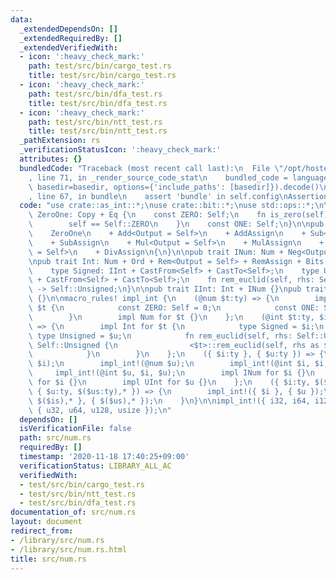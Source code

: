 ```yaml
---
data:
  _extendedDependsOn: []
  _extendedRequiredBy: []
  _extendedVerifiedWith:
  - icon: ':heavy_check_mark:'
    path: test/src/bin/cargo_test.rs
    title: test/src/bin/cargo_test.rs
  - icon: ':heavy_check_mark:'
    path: test/src/bin/dfa_test.rs
    title: test/src/bin/dfa_test.rs
  - icon: ':heavy_check_mark:'
    path: test/src/bin/ntt_test.rs
    title: test/src/bin/ntt_test.rs
  _pathExtension: rs
  _verificationStatusIcon: ':heavy_check_mark:'
  attributes: {}
  bundledCode: "Traceback (most recent call last):\n  File \"/opt/hostedtoolcache/Python/3.9.0/x64/lib/python3.9/site-packages/onlinejudge_verify/documentation/build.py\"\
    , line 71, in _render_source_code_stat\n    bundled_code = language.bundle(stat.path,\
    \ basedir=basedir, options={'include_paths': [basedir]}).decode()\n  File \"/opt/hostedtoolcache/Python/3.9.0/x64/lib/python3.9/site-packages/onlinejudge_verify/languages/user_defined.py\"\
    , line 67, in bundle\n    assert 'bundle' in self.config\nAssertionError\n"
  code: "use crate::as_int::*;\nuse crate::bit::*;\nuse std::ops::*;\n\npub trait\
    \ ZeroOne: Copy + Eq {\n    const ZERO: Self;\n    fn is_zero(self) -> bool {\n\
    \        self == Self::ZERO\n    }\n    const ONE: Self;\n}\n\npub trait Num:\n\
    \    ZeroOne\n    + Add<Output = Self>\n    + AddAssign\n    + Sub<Output = Self>\n\
    \    + SubAssign\n    + Mul<Output = Self>\n    + MulAssign\n    + Div<Output\
    \ = Self>\n    + DivAssign\n{\n}\n\npub trait INum: Num + Neg<Output = Self> {}\n\
    \npub trait Int: Num + Ord + Rem<Output = Self> + RemAssign + Bits + CastInt {\n\
    \    type Signed: IInt + CastFrom<Self> + CastTo<Self>;\n    type Unsigned: UInt\
    \ + CastFrom<Self> + CastTo<Self>;\n    fn rem_euclid(self, rhs: Self::Unsigned)\
    \ -> Self::Unsigned;\n}\n\npub trait IInt: Int + INum {}\npub trait UInt: Int\
    \ {}\n\nmacro_rules! impl_int {\n    (@num $t:ty) => {\n        impl ZeroOne for\
    \ $t {\n            const ZERO: Self = 0;\n            const ONE: Self = 1;\n\
    \        }\n        impl Num for $t {}\n    };\n    (@int $t:ty, $i:ty, $u:ty)\
    \ => {\n        impl Int for $t {\n            type Signed = $i;\n           \
    \ type Unsigned = $u;\n            fn rem_euclid(self, rhs: Self::Unsigned) ->\
    \ Self::Unsigned {\n                <$t>::rem_euclid(self, rhs as $t) as $u\n\
    \            }\n        }\n    };\n    ({ $i:ty }, { $u:ty }) => {\n        impl_int!(@num\
    \ $i);\n        impl_int!(@num $u);\n        impl_int!(@int $i, $i, $u);\n   \
    \     impl_int!(@int $u, $i, $u);\n        impl INum for $i {}\n        impl IInt\
    \ for $i {}\n        impl UInt for $u {}\n    };\n    ({ $i:ty, $($is:ty),* },\
    \ { $u:ty, $($us:ty),* }) => {\n        impl_int!({ $i }, { $u });\n        impl_int!({\
    \ $($is),* }, { $($us),* });\n    }\n}\n\nimpl_int!({ i32, i64, i128, isize },\
    \ { u32, u64, u128, usize });\n"
  dependsOn: []
  isVerificationFile: false
  path: src/num.rs
  requiredBy: []
  timestamp: '2020-11-18 17:40:25+09:00'
  verificationStatus: LIBRARY_ALL_AC
  verifiedWith:
  - test/src/bin/cargo_test.rs
  - test/src/bin/ntt_test.rs
  - test/src/bin/dfa_test.rs
documentation_of: src/num.rs
layout: document
redirect_from:
- /library/src/num.rs
- /library/src/num.rs.html
title: src/num.rs
---
```

